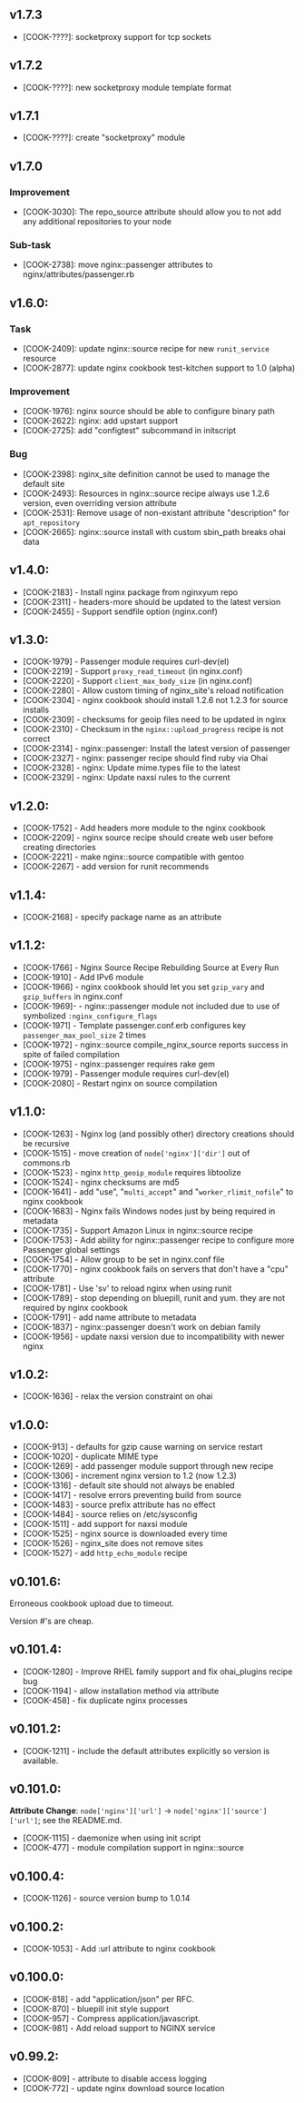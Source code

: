 ## v1.7.3

- [COOK-????]: socketproxy support for tcp sockets

## v1.7.2

- [COOK-????]: new socketproxy module template format

## v1.7.1

- [COOK-????]: create "socketproxy" module

## v1.7.0

### Improvement

- [COOK-3030]: The repo_source attribute should allow you to not add
  any additional repositories to your node

### Sub-task

- [COOK-2738]: move nginx::passenger attributes to
  nginx/attributes/passenger.rb

## v1.6.0:

### Task

- [COOK-2409]: update nginx::source recipe for new `runit_service`
  resource
- [COOK-2877]: update nginx cookbook test-kitchen support to 1.0 (alpha)

### Improvement

- [COOK-1976]: nginx source should be able to configure binary path
- [COOK-2622]: nginx: add upstart support
- [COOK-2725]: add "configtest" subcommand in initscript

### Bug

- [COOK-2398]: nginx_site definition cannot be used to manage the default site
- [COOK-2493]: Resources in nginx::source recipe always use 1.2.6
  version, even overriding version attribute
- [COOK-2531]: Remove usage of non-existant attribute "description"
  for `apt_repository`
- [COOK-2665]: nginx::source install with custom sbin_path breaks ohai data

## v1.4.0:

* [COOK-2183] - Install nginx package from nginxyum repo
* [COOK-2311] - headers-more should be updated to the latest version
* [COOK-2455] - Support sendfile option (nginx.conf)

## v1.3.0:

* [COOK-1979] - Passenger module requires curl-dev(el)
* [COOK-2219] - Support `proxy_read_timeout` (in nginx.conf)
* [COOK-2220] - Support `client_max_body_size` (in nginx.conf)
* [COOK-2280] - Allow custom timing of nginx_site's reload
  notification
* [COOK-2304] - nginx cookbook should install 1.2.6 not 1.2.3 for
  source installs
* [COOK-2309] - checksums for geoip files need to be updated in nginx
* [COOK-2310] - Checksum in the `nginx::upload_progress` recipe is not
  correct
* [COOK-2314] - nginx::passenger: Install the latest version of
  passenger
* [COOK-2327] - nginx: passenger recipe should find ruby via Ohai
* [COOK-2328] - nginx: Update mime.types file to the latest
* [COOK-2329] - nginx: Update naxsi rules to the current

## v1.2.0:

* [COOK-1752] - Add headers more module to the nginx cookbook
* [COOK-2209] - nginx source recipe should create web user before
  creating directories
* [COOK-2221] - make nginx::source compatible with gentoo
* [COOK-2267] - add version for runit recommends

## v1.1.4:

* [COOK-2168] - specify package name as an attribute

## v1.1.2:

* [COOK-1766] - Nginx Source Recipe Rebuilding Source at Every Run
* [COOK-1910] - Add IPv6 module
* [COOK-1966] - nginx cookbook should let you set `gzip_vary` and `gzip_buffers` in  nginx.conf
* [COOK-1969]- - nginx::passenger module not included due to use of symbolized `:nginx_configure_flags`
* [COOK-1971] - Template passenger.conf.erb configures key `passenger_max_pool_size` 2 times
* [COOK-1972] - nginx::source compile_nginx_source reports success in spite of failed compilation
* [COOK-1975] - nginx::passenger requires rake gem
* [COOK-1979] - Passenger module requires curl-dev(el)
* [COOK-2080] - Restart nginx on source compilation

## v1.1.0:

* [COOK-1263] - Nginx log (and possibly other) directory creations should be recursive
* [COOK-1515] - move creation of `node['nginx']['dir']` out of commons.rb
* [COOK-1523] - nginx `http_geoip_module` requires libtoolize
* [COOK-1524] - nginx checksums are md5
* [COOK-1641] - add "use", "`multi_accept`" and
  "`worker_rlimit_nofile`" to nginx cookbook
* [COOK-1683] - Nginx fails Windows nodes just by being required in
  metadata
* [COOK-1735] - Support Amazon Linux in nginx::source recipe
* [COOK-1753] - Add ability for nginx::passenger recipe to configure
  more Passenger global settings
* [COOK-1754] - Allow group to be set in nginx.conf file
* [COOK-1770] - nginx cookbook fails on servers that don't have a
  "cpu" attribute
* [COOK-1781] - Use 'sv' to reload nginx when using runit
* [COOK-1789] - stop depending on bluepill, runit and yum. they are
  not required by nginx cookbook
* [COOK-1791] - add name attribute to metadata
* [COOK-1837] - nginx::passenger doesn't work on debian family
* [COOK-1956] - update naxsi version due to incompatibility with newer
  nginx

## v1.0.2:

* [COOK-1636] - relax the version constraint on ohai

## v1.0.0:

* [COOK-913] - defaults for gzip cause warning on service restart
* [COOK-1020] - duplicate MIME type
* [COOK-1269] - add passenger module support through new recipe
* [COOK-1306] - increment nginx version to 1.2 (now 1.2.3)
* [COOK-1316] - default site should not always be enabled
* [COOK-1417] - resolve errors preventing build from source
* [COOK-1483] - source prefix attribute has no effect
* [COOK-1484] - source relies on /etc/sysconfig
* [COOK-1511] - add support for naxsi module
* [COOK-1525] - nginx source is downloaded every time
* [COOK-1526] - nginx_site does not remove sites
* [COOK-1527] - add `http_echo_module` recipe

## v0.101.6:

Erroneous cookbook upload due to timeout.

Version #'s are cheap.

## v0.101.4:

* [COOK-1280] - Improve RHEL family support and fix ohai_plugins
 recipe bug
* [COOK-1194] - allow installation method via attribute
* [COOK-458] - fix duplicate nginx processes

## v0.101.2:

* [COOK-1211] - include the default attributes explicitly so version
is available.

## v0.101.0:

**Attribute Change**: `node['nginx']['url']` -> `node['nginx']['source']['url']`; see the README.md.

* [COOK-1115] - daemonize when using init script
* [COOK-477] - module compilation support in nginx::source

## v0.100.4:

* [COOK-1126] - source version bump to 1.0.14

## v0.100.2:

* [COOK-1053] - Add :url attribute to nginx cookbook

## v0.100.0:

* [COOK-818] - add "application/json" per RFC.
* [COOK-870] - bluepill init style support
* [COOK-957] - Compress application/javascript.
* [COOK-981] - Add reload support to NGINX service

## v0.99.2:

* [COOK-809] - attribute to disable access logging
* [COOK-772] - update nginx download source location

